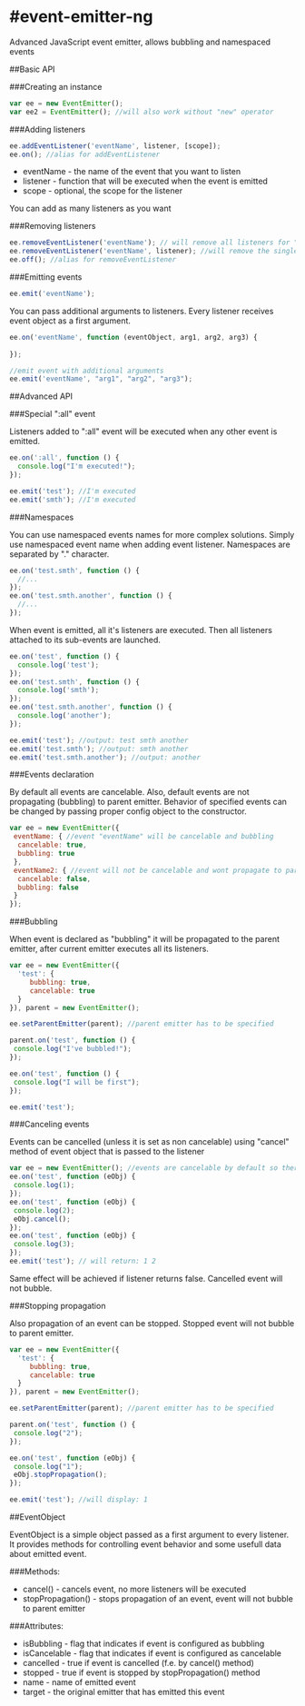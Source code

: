 #event-emitter-ng
================

Advanced JavaScript event emitter, allows bubbling and namespaced events

##Basic API

###Creating an instance

```javascript
var ee = new EventEmitter();
var ee2 = EventEmitter(); //will also work without "new" operator
```

###Adding listeners

```javascript
ee.addEventListener('eventName', listener, [scope]);
ee.on(); //alias for addEventListener
```
 - eventName - the name of the event that you want to listen
 - listener - function that will be executed when the event is emitted
 - scope - optional, the scope for the listener

You can add as many listeners as you want

###Removing listeners

```javascript
ee.removeEventListener('eventName'); // will remove all listeners for "eventName" event
ee.removeEventListener('eventName', listener); //will remove the single listener that is attached to "eventName"
ee.off(); //alias for removeEventListener
```

###Emitting events

```javascript
ee.emit('eventName');
```

You can pass additional arguments to listeners. Every listener receives event object as a first argument.

```javascript
ee.on('eventName', function (eventObject, arg1, arg2, arg3) {
  
});

//emit event with additional arguments
ee.emit('eventName', "arg1", "arg2", "arg3");
```

##Advanced API

###Special ":all" event

Listeners added to ":all" event will be executed when any other event is emitted.

```javascript
ee.on(':all', function () {
  console.log("I'm executed!");
});

ee.emit('test'); //I'm executed
ee.emit('smth'); //I'm executed
```

###Namespaces

You can use namespaced events names for more complex solutions. Simply use namespaced event name when adding event listener.
Namespaces are separated by "." character.

```javascript
ee.on('test.smth', function () {
  //...
});
ee.on('test.smth.another', function () {
  //...
});
```

When event is emitted, all it's listeners are executed. Then all listeners attached to its sub-events are launched.

```javascript
ee.on('test', function () {
  console.log('test');
});
ee.on('test.smth', function () {
  console.log('smth');
});
ee.on('test.smth.another', function () {
  console.log('another');
});

ee.emit('test'); //output: test smth another
ee.emit('test.smth'); //output: smth another
ee.emit('test.smth.another'); //output: another
```

###Events declaration

By default all events are cancelable. Also, default events are not propagating (bubbling) to parent emitter.
Behavior of specified events can be changed by passing proper config object to the constructor.

```javascript
var ee = new EventEmitter({
 eventName: { //event "eventName" will be cancelable and bubbling
  cancelable: true,
  bubbling: true
 },
 eventName2: { //event will not be cancelable and wont propagate to parent emitter
  cancelable: false,
  bubbling: false
 }
});
```

###Bubbling

When event is declared as "bubbling" it will be propagated to the parent emitter, after current emitter executes all its listeners.

```javascript
var ee = new EventEmitter({
  'test': {
     bubbling: true,
     cancelable: true
  }
}), parent = new EventEmitter();

ee.setParentEmitter(parent); //parent emitter has to be specified

parent.on('test', function () {
 console.log("I've bubbled!");
});

ee.on('test', function () {
 console.log("I will be first");
});

ee.emit('test');
```

###Canceling events

Events can be cancelled (unless it is set as non cancelable) using "cancel" method of event object that is passed to the listener

```javascript
var ee = new EventEmitter(); //events are cancelable by default so there is no need to pass configuration
ee.on('test', function (eObj) {
 console.log(1);
});
ee.on('test', function (eObj) {
 console.log(2);
 eObj.cancel();
});
ee.on('test', function (eObj) {
 console.log(3);
});
ee.emit('test'); // will return: 1 2
```
Same effect will be achieved if listener returns false.
Cancelled event will not bubble.

###Stopping propagation

Also propagation of an event can be stopped. Stopped event will not bubble to parent emitter.

```javascript
var ee = new EventEmitter({
  'test': {
     bubbling: true,
     cancelable: true
  }
}), parent = new EventEmitter();

ee.setParentEmitter(parent); //parent emitter has to be specified

parent.on('test', function () {
 console.log("2");
});

ee.on('test', function (eObj) {
 console.log("1");
 eObj.stopPropagation();
});

ee.emit('test'); //will display: 1
```

##EventObject

EventObject is a simple object passed as a first argument to every listener.
It provides methods for controlling event behavior and some usefull data about emitted event.

###Methods:
 - cancel() - cancels event, no more listeners will be executed
 - stopPropagation() - stops propagation of an event, event will not bubble to parent emitter

###Attributes:
 - isBubbling - flag that indicates if event is configured as bubbling
 - isCancelable - flag that indicates if event is configured as cancelable
 - cancelled - true if event is cancelled (f.e. by cancel() method)
 - stopped - true if event is stopped by stopPropagation() method
 - name - name of emitted event
 - target - the original emitter that has emitted this event
